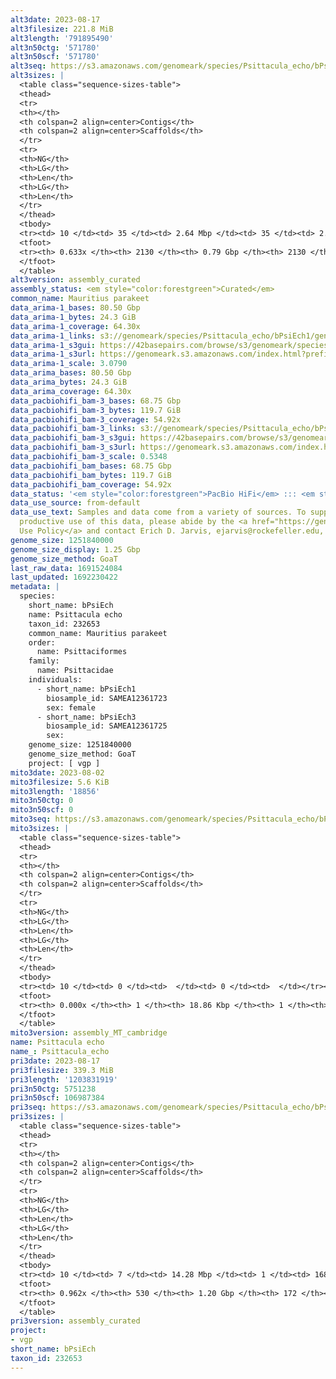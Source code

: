```yaml
---
alt3date: 2023-08-17
alt3filesize: 221.8 MiB
alt3length: '791895490'
alt3n50ctg: '571780'
alt3n50scf: '571780'
alt3seq: https://s3.amazonaws.com/genomeark/species/Psittacula_echo/bPsiEch3/assembly_curated/bPsiEch3.alt.cur.20230817.fasta.gz
alt3sizes: |
  <table class="sequence-sizes-table">
  <thead>
  <tr>
  <th></th>
  <th colspan=2 align=center>Contigs</th>
  <th colspan=2 align=center>Scaffolds</th>
  </tr>
  <tr>
  <th>NG</th>
  <th>LG</th>
  <th>Len</th>
  <th>LG</th>
  <th>Len</th>
  </tr>
  </thead>
  <tbody>
  <tr><td> 10 </td><td> 35 </td><td> 2.64 Mbp </td><td> 35 </td><td> 2.64 Mbp </td></tr><tr><td> 20 </td><td> 91 </td><td> 1.88 Mbp </td><td> 91 </td><td> 1.88 Mbp </td></tr><tr><td> 30 </td><td> 170 </td><td> 1.34 Mbp </td><td> 170 </td><td> 1.34 Mbp </td></tr><tr><td> 40 </td><td> 281 </td><td> 0.93 Mbp </td><td> 281 </td><td> 0.93 Mbp </td></tr><tr style="background-color:#cccccc;"><td> 50 </td><td> 452 </td><td> 0.57 Mbp </td><td> 452 </td><td> 0.57 Mbp </td></tr><tr><td> 60 </td><td> 936 </td><td> 85.93 Kbp </td><td> 936 </td><td> 85.93 Kbp </td></tr><tr><td> 70 </td><td> 0 </td><td>  </td><td> 0 </td><td>  </td></tr><tr><td> 80 </td><td> 0 </td><td>  </td><td> 0 </td><td>  </td></tr><tr><td> 90 </td><td> 0 </td><td>  </td><td> 0 </td><td>  </td></tr><tr><td> 100 </td><td> 0 </td><td>  </td><td> 0 </td><td>  </td></tr></tbody>
  <tfoot>
  <tr><th> 0.633x </th><th> 2130 </th><th> 0.79 Gbp </th><th> 2130 </th><th> 0.79 Gbp </th></tr>
  </tfoot>
  </table>
alt3version: assembly_curated
assembly_status: <em style="color:forestgreen">Curated</em>
common_name: Mauritius parakeet
data_arima-1_bases: 80.50 Gbp
data_arima-1_bytes: 24.3 GiB
data_arima-1_coverage: 64.30x
data_arima-1_links: s3://genomeark/species/Psittacula_echo/bPsiEch1/genomic_data/arima/<br>
data_arima-1_s3gui: https://42basepairs.com/browse/s3/genomeark/species/Psittacula_echo/bPsiEch1/genomic_data/arima/
data_arima-1_s3url: https://genomeark.s3.amazonaws.com/index.html?prefix=species/Psittacula_echo/bPsiEch1/genomic_data/arima/
data_arima-1_scale: 3.0790
data_arima_bases: 80.50 Gbp
data_arima_bytes: 24.3 GiB
data_arima_coverage: 64.30x
data_pacbiohifi_bam-3_bases: 68.75 Gbp
data_pacbiohifi_bam-3_bytes: 119.7 GiB
data_pacbiohifi_bam-3_coverage: 54.92x
data_pacbiohifi_bam-3_links: s3://genomeark/species/Psittacula_echo/bPsiEch3/genomic_data/pacbio_hifi/<br>
data_pacbiohifi_bam-3_s3gui: https://42basepairs.com/browse/s3/genomeark/species/Psittacula_echo/bPsiEch3/genomic_data/pacbio_hifi/
data_pacbiohifi_bam-3_s3url: https://genomeark.s3.amazonaws.com/index.html?prefix=species/Psittacula_echo/bPsiEch3/genomic_data/pacbio_hifi/
data_pacbiohifi_bam-3_scale: 0.5348
data_pacbiohifi_bam_bases: 68.75 Gbp
data_pacbiohifi_bam_bytes: 119.7 GiB
data_pacbiohifi_bam_coverage: 54.92x
data_status: '<em style="color:forestgreen">PacBio HiFi</em> ::: <em style="color:forestgreen">Arima</em>'
data_use_source: from-default
data_use_text: Samples and data come from a variety of sources. To support fair and
  productive use of this data, please abide by the <a href="https://genome10k.soe.ucsc.edu/data-use-policies/">Data
  Use Policy</a> and contact Erich D. Jarvis, ejarvis@rockefeller.edu, with any questions.
genome_size: 1251840000
genome_size_display: 1.25 Gbp
genome_size_method: GoaT
last_raw_data: 1691524084
last_updated: 1692230422
metadata: |
  species:
    short_name: bPsiEch
    name: Psittacula echo
    taxon_id: 232653
    common_name: Mauritius parakeet
    order:
      name: Psittaciformes
    family:
      name: Psittacidae
    individuals:
      - short_name: bPsiEch1
        biosample_id: SAMEA12361723
        sex: female
      - short_name: bPsiEch3
        biosample_id: SAMEA12361725
        sex:
    genome_size: 1251840000
    genome_size_method: GoaT
    project: [ vgp ]
mito3date: 2023-08-02
mito3filesize: 5.6 KiB
mito3length: '18856'
mito3n50ctg: 0
mito3n50scf: 0
mito3seq: https://s3.amazonaws.com/genomeark/species/Psittacula_echo/bPsiEch3/assembly_MT_cambridge/bPsiEch3.MT.20230802.fasta.gz
mito3sizes: |
  <table class="sequence-sizes-table">
  <thead>
  <tr>
  <th></th>
  <th colspan=2 align=center>Contigs</th>
  <th colspan=2 align=center>Scaffolds</th>
  </tr>
  <tr>
  <th>NG</th>
  <th>LG</th>
  <th>Len</th>
  <th>LG</th>
  <th>Len</th>
  </tr>
  </thead>
  <tbody>
  <tr><td> 10 </td><td> 0 </td><td>  </td><td> 0 </td><td>  </td></tr><tr><td> 20 </td><td> 0 </td><td>  </td><td> 0 </td><td>  </td></tr><tr><td> 30 </td><td> 0 </td><td>  </td><td> 0 </td><td>  </td></tr><tr><td> 40 </td><td> 0 </td><td>  </td><td> 0 </td><td>  </td></tr><tr style="background-color:#cccccc;"><td> 50 </td><td> 0 </td><td style="background-color:#ff8888;">  </td><td> 0 </td><td style="background-color:#ff8888;">  </td></tr><tr><td> 60 </td><td> 0 </td><td>  </td><td> 0 </td><td>  </td></tr><tr><td> 70 </td><td> 0 </td><td>  </td><td> 0 </td><td>  </td></tr><tr><td> 80 </td><td> 0 </td><td>  </td><td> 0 </td><td>  </td></tr><tr><td> 90 </td><td> 0 </td><td>  </td><td> 0 </td><td>  </td></tr><tr><td> 100 </td><td> 0 </td><td>  </td><td> 0 </td><td>  </td></tr></tbody>
  <tfoot>
  <tr><th> 0.000x </th><th> 1 </th><th> 18.86 Kbp </th><th> 1 </th><th> 18.86 Kbp </th></tr>
  </tfoot>
  </table>
mito3version: assembly_MT_cambridge
name: Psittacula echo
name_: Psittacula_echo
pri3date: 2023-08-17
pri3filesize: 339.3 MiB
pri3length: '1203831919'
pri3n50ctg: 5751238
pri3n50scf: 106987384
pri3seq: https://s3.amazonaws.com/genomeark/species/Psittacula_echo/bPsiEch3/assembly_curated/bPsiEch3.pri.cur.20230817.fasta.gz
pri3sizes: |
  <table class="sequence-sizes-table">
  <thead>
  <tr>
  <th></th>
  <th colspan=2 align=center>Contigs</th>
  <th colspan=2 align=center>Scaffolds</th>
  </tr>
  <tr>
  <th>NG</th>
  <th>LG</th>
  <th>Len</th>
  <th>LG</th>
  <th>Len</th>
  </tr>
  </thead>
  <tbody>
  <tr><td> 10 </td><td> 7 </td><td> 14.28 Mbp </td><td> 1 </td><td> 168.07 Mbp </td></tr><tr><td> 20 </td><td> 19 </td><td> 9.77 Mbp </td><td> 2 </td><td> 161.94 Mbp </td></tr><tr><td> 30 </td><td> 32 </td><td> 8.62 Mbp </td><td> 3 </td><td> 128.36 Mbp </td></tr><tr><td> 40 </td><td> 49 </td><td> 6.58 Mbp </td><td> 4 </td><td> 122.79 Mbp </td></tr><tr style="background-color:#cccccc;"><td> 50 </td><td> 69 </td><td style="background-color:#88ff88;"> 5.75 Mbp </td><td> 5 </td><td style="background-color:#88ff88;"> 106.99 Mbp </td></tr><tr><td> 60 </td><td> 93 </td><td> 4.57 Mbp </td><td> 6 </td><td> 90.32 Mbp </td></tr><tr><td> 70 </td><td> 125 </td><td> 3.26 Mbp </td><td> 8 </td><td> 66.74 Mbp </td></tr><tr><td> 80 </td><td> 172 </td><td> 2.22 Mbp </td><td> 12 </td><td> 21.18 Mbp </td></tr><tr><td> 90 </td><td> 252 </td><td> 1.08 Mbp </td><td> 22 </td><td> 7.78 Mbp </td></tr><tr><td> 100 </td><td> 0 </td><td>  </td><td> 0 </td><td>  </td></tr></tbody>
  <tfoot>
  <tr><th> 0.962x </th><th> 530 </th><th> 1.20 Gbp </th><th> 172 </th><th> 1.20 Gbp </th></tr>
  </tfoot>
  </table>
pri3version: assembly_curated
project:
- vgp
short_name: bPsiEch
taxon_id: 232653
---
```

